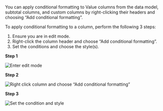 You can apply conditional formatting to Value columns from the data model, subtotal columns, and custom columns by right-clicking their headers and choosing “Add conditional formatting”.

To apply conditional formatting to a column, perform the following 3 steps:

1. Ensure you are in edit mode.
2. Right-click the column header and choose “Add conditional formatting”.
3. Set the conditions and choose the style(s).

**Step 1**

![Enter edit mode](https://profitbasedocs.blob.core.windows.net/pbireportingmatrix/ConditionalFormatting1.png)

**Step 2**

![Right click column and choose “Add conditional formatting”](https://profitbasedocs.blob.core.windows.net/pbireportingmatrix/ConditionalFormatting2.png)

**Step 3**

![Set the condition and style](https://profitbasedocs.blob.core.windows.net/pbireportingmatrix/ConditionalFormatting3.png)